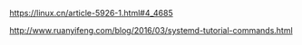 

https://linux.cn/article-5926-1.html#4_4685


http://www.ruanyifeng.com/blog/2016/03/systemd-tutorial-commands.html

